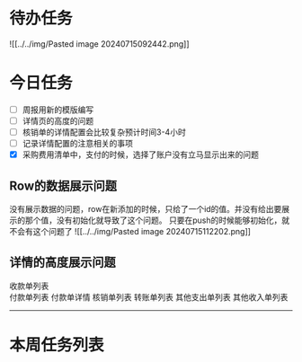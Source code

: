 # 待办任务
![[../../img/Pasted image 20240715092442.png]]



# 今日任务
- [ ] 周报用新的模版编写
- [ ] 详情页的高度的问题
- [ ] 核销单的详情配置会比较复杂预计时间3-4小时
- [ ] 记录详情配置的注意相关的事项
- [x] 采购费用清单中，支付的时候，选择了账户没有立马显示出来的问题

## Row的数据展示问题
没有展示数据的问题，row在新添加的时候，只给了一个id的值。并没有给出要展示的那个值，没有初始化就导致了这个问题。
只要在push的时候能够初始化，就不会有这个问题了
![[../../img/Pasted image 20240715112202.png]]

## 详情的高度展示问题
收款单列表  
付款单列表  付款单详情
核销单列表
转账单列表
其他支出单列表
其他收入单列表






------
# 本周任务列表




